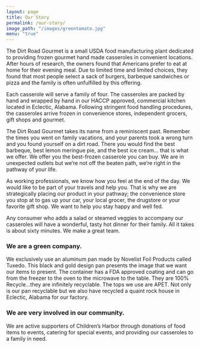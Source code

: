 ```yaml
---
layout: page
title: Our Story
permalink: /our-story/
image_path: "/images/greentomato.jpg"
menu: "true"
---
```

The Dirt Road Gourmet is a small USDA food manufacturing plant dedicated to providing frozen gourmet hand made casseroles in convenient locations. After hours of research, the owners found that Americans prefer to eat at home for their evening meal. Due to limited time and limited choices, they found that most people select a sack of burgers, barbeque sandwiches or pizza and the family is often unfulfilled by this offering.

Each casserole will serve a family of four. The casseroles are packed by hand and wrapped by hand in our HACCP approved, commercial kitchen located in Eclectic, Alabama. Following stringent food handling procedures, the casseroles arrive frozen in convenience stores, independent grocers, gift shops and gourmet.

The Dirt Road Gourmet takes its name from a reminiscent past. Remember the times you went on family vacations, and your parents took a wrong turn and you found yourself on a dirt road. There you would find the best barbeque, best lemon meringue pie, and the best ice cream… that is what we offer. We offer you the best-frozen casserole you can buy. We are in unexpected outlets but we’re not off the beaten path, we’re right in the pathway of your life.

As working professionals, we know how you feel at the end of the day. We would like to be part of your travels and help you. That is why we are strategically placing our product in your pathway; the convenience store you stop at to gas up your car, your local grocer, the drugstore or your favorite gift shop. We want to help you stay happy and well fed.

Any consumer who adds a salad or steamed veggies to accompany our casseroles will have a wonderful, tasty hot dinner for their family. All it takes is about sixty minutes. We make a great team.

### We are a green company.

We exclusively use an aluminum pan made by Novelist Foil Products called Tuxedo. This black and gold design pan presents the image that we want our items to present. The container has a FDA approved coating and can go from the freezer to the oven to the microwave to the table. They are 100% Recycle…they are infinitely recyclable. The tops we use are APET. Not only is our pan recyclable but we also have recycled a quaint rock house in Eclectic, Alabama for our factory.

### We are very involved in our community.

We are active supporters of Children’s Harbor through donations of food items to events, catering for special events, and providing our casseroles to a family in need.
